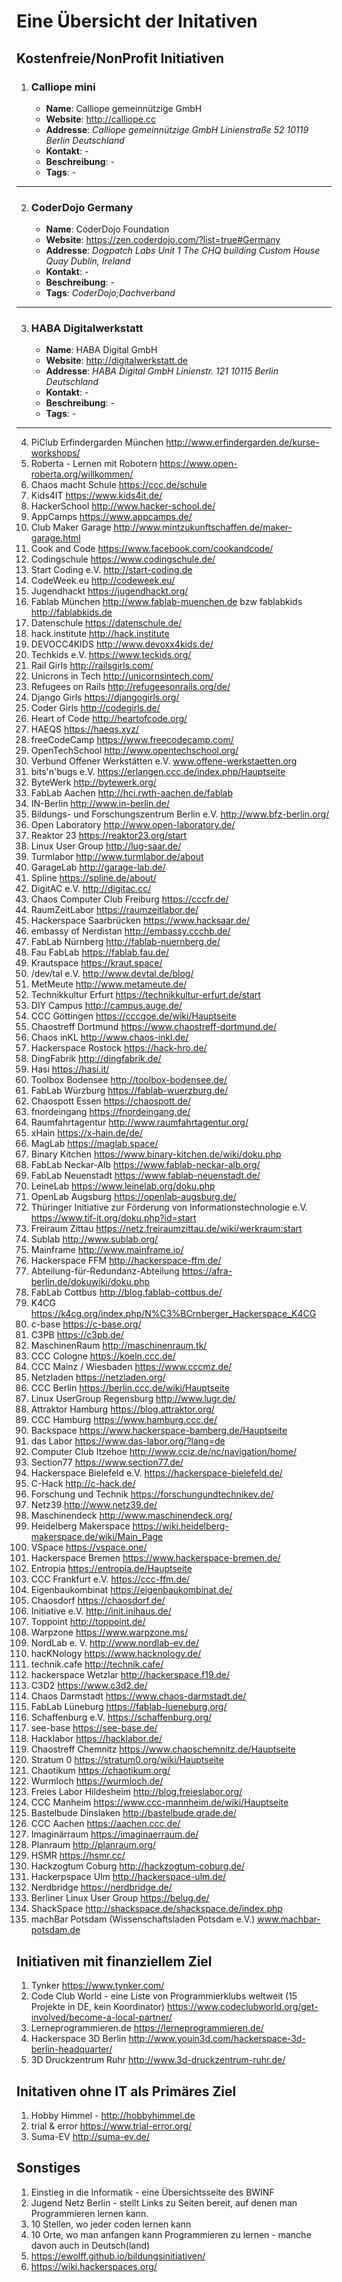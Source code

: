 # Eine Übersicht der Initativen
## Kostenfreie/NonProfit Initiativen
1.  ### **Calliope mini**
    * **Name**: Calliope gemeinnützige GmbH
    * **Website**: http://calliope.cc
    * **Addresse**:
        *Calliope gemeinnützige GmbH*
        *Linienstraße 52*
        *10119 Berlin*
        *Deutschland*
    * **Kontakt**: -
    * **Beschreibung**: -
    * **Tags**: -    
---
2. ### **CoderDojo Germany**
    * **Name**: CoderDojo Foundation
    * **Website**: https://zen.coderdojo.com/?list=true#Germany 
    * **Addresse**:
        *Dogpatch Labs Unit 1*
        *The CHQ building*
        *Custom House Quay*
        *Dublin, Ireland*
    * **Kontakt**: -
    * **Beschreibung**: -
    * **Tags**: *CoderDojo;Dachverband*
---
3. ### **HABA Digitalwerkstatt**
    * **Name**: HABA Digital GmbH
    * **Website**: http://digitalwerkstatt.de
    * **Addresse**:
        *HABA Digital GmbH*
        *Linienstr. 121*
        *10115 Berlin*
        *Deutschland*
    * **Kontakt**: -
    * **Beschreibung**: -
    * **Tags**: -
---
4. PiClub Erfindergarden München http://www.erfindergarden.de/kurse-workshops/
1. Roberta - Lernen mit Robotern https://www.open-roberta.org/willkommen/
1. Chaos macht Schule https://ccc.de/schule
1. Kids4IT https://www.kids4it.de/
1. HackerSchool http://www.hacker-school.de/
1. AppCamps https://www.appcamps.de/
1. Club Maker Garage http://www.mintzukunftschaffen.de/maker-garage.html
1. Cook and Code https://www.facebook.com/cookandcode/
1. Codingschule https://www.codingschule.de/
1. Start Coding e.V. http://start-coding.de
1. CodeWeek.eu http://codeweek.eu/
1. Jugendhackt https://jugendhackt.org/
1. Fablab München http://www.fablab-muenchen.de bzw fablabkids http://fablabkids.de
1. Datenschule https://datenschule.de/
1. hack.institute http://hack.institute
1. DEVOCC4KIDS http://www.devoxx4kids.de/
1. Techkids e.V. https://www.teckids.org/
1. Rail Girls http://railsgirls.com/
1. Unicrons in Tech http://unicornsintech.com/
1. Refugees on Rails http://refugeesonrails.org/de/
1. Django Girls https://djangogirls.org/
1. Coder Girls http://codegirls.de/
1. Heart of Code http://heartofcode.org/
1. HAEQS https://haeqs.xyz/
1. freeCodeCamp https://www.freecodecamp.com/
1. OpenTechSchool http://www.opentechschool.org/ 
1. Verbund Offener Werkstätten e.V. www.offene-werkstaetten.org
1. bits'n'bugs e.V. https://erlangen.ccc.de/index.php/Hauptseite
1. ByteWerk http://bytewerk.org/
1. FabLab Aachen http://hci.rwth-aachen.de/fablab
1. IN-Berlin http://www.in-berlin.de/
1. Bildungs- und Forschungszentrum Berlin e.V. http://www.bfz-berlin.org/
1. Open Laboratory http://www.open-laboratory.de/
1. Reaktor 23 https://reaktor23.org/start
1. Linux User Group http://lug-saar.de/
1. Turmlabor http://www.turmlabor.de/about
1. GarageLab http://garage-lab.de/
1. Spline https://spline.de/about/
1. DigitAC e.V. http://digitac.cc/
1. Chaos Computer Club Freiburg https://cccfr.de/
1. RaumZeitLabor https://raumzeitlabor.de/
1. Hackerspace Saarbrücken https://www.hacksaar.de/
1. embassy of Nerdistan http://embassy.ccchb.de/
1. FabLab Nürnberg http://fablab-nuernberg.de/
1. Fau FabLab https://fablab.fau.de/
1. Krautspace https://kraut.space/
1. /dev/tal e.V. http://www.devtal.de/blog/
1. MetMeute http://www.metameute.de/
1. Technikkultur Erfurt https://technikkultur-erfurt.de/start
1. DIY Campus http://campus.auge.de/
1. CCC Göttingen https://cccgoe.de/wiki/Hauptseite
1. Chaostreff Dortmund https://www.chaostreff-dortmund.de/
1. Chaos inKL http://www.chaos-inkl.de/
1. Hackerspace Rostock https://hack-hro.de/
1. DingFabrik http://dingfabrik.de/
1. Hasi https://hasi.it/
1. Toolbox Bodensee http://toolbox-bodensee.de/
1. FabLab Würzburg https://fablab-wuerzburg.de/
1. Chaospott Essen https://chaospott.de/
1. fnordeingang https://fnordeingang.de/
1. Raumfahrtagentur http://www.raumfahrtagentur.org/
1. xHain https://x-hain.de/de/
1. MagLab https://maglab.space/
1. Binary Kitchen https://www.binary-kitchen.de/wiki/doku.php
1. FabLab Neckar-Alb https://www.fablab-neckar-alb.org/
1. FabLab Neuenstadt https://www.fablab-neuenstadt.de/
1. LeineLab https://www.leinelab.org/doku.php
1. OpenLab Augsburg https://openlab-augsburg.de/
1. Thüringer Initiative zur Förderung von Informationstechnologie e.V. https://www.tif-it.org/doku.php?id=start
1. Freiraum Zittau https://netz.freiraumzittau.de/wiki/werkraum:start
1. Sublab http://www.sublab.org/
1. Mainframe http://www.mainframe.io/
1. Hackerspace FFM http://hackerspace-ffm.de/
1. Abteilung-für-Redundanz-Abteilung https://afra-berlin.de/dokuwiki/doku.php
1. FabLab Cottbus http://blog.fablab-cottbus.de/
1. K4CG https://k4cg.org/index.php/N%C3%BCrnberger_Hackerspace_K4CG
1. c-base https://c-base.org/
1. C3PB https://c3pb.de/
1. MaschinenRaum http://maschinenraum.tk/
1. CCC Cologne https://koeln.ccc.de/
1. CCC Mainz / Wiesbaden https://www.cccmz.de/
1. Netzladen https://netzladen.org/
1. CCC Berlin https://berlin.ccc.de/wiki/Hauptseite
1. Linux UserGroup Regensburg http://www.lugr.de/
1. Attraktor Hamburg https://blog.attraktor.org/
1. CCC Hamburg https://www.hamburg.ccc.de/
1. Backspace https://www.hackerspace-bamberg.de/Hauptseite
1. das Labor https://www.das-labor.org/?lang=de
1. Computer Club Itzehoe http://www.cciz.de/nc/navigation/home/
1. Section77 https://www.section77.de/
1. Hackerspace Bielefeld e.V. https://hackerspace-bielefeld.de/
1. C-Hack http://c-hack.de/
1. Forschung und Technik https://forschungundtechnikev.de/
1. Netz39 http://www.netz39.de/
1. Maschinendeck http://www.maschinendeck.org/
1. Heidelberg Makerspace https://wiki.heidelberg-makerspace.de/wiki/Main_Page
1. VSpace https://vspace.one/
1. Hackerspace Bremen https://www.hackerspace-bremen.de/
1. Entropia https://entropia.de/Hauptseite
1. CCC Frankfurt e.V. https://ccc-ffm.de/
1. Eigenbaukombinat https://eigenbaukombinat.de/
1. Chaosdorf https://chaosdorf.de/
1. Initiative e.V. http://init.inihaus.de/
1. Toppoint http://toppoint.de/
1. Warpzone https://www.warpzone.ms/
1. NordLab e. V. http://www.nordlab-ev.de/
1. hacKNology https://www.hacknology.de/
1. technik.cafe http://technik.cafe/
1. hackerspace Wetzlar http://hackerspace.f19.de/
1. C3D2 https://www.c3d2.de/
1. Chaos Darmstadt https://www.chaos-darmstadt.de/
1. FabLab Lüneburg https://fablab-lueneburg.org/
1. Schaffenburg e.V. https://schaffenburg.org/
1. see-base https://see-base.de/
1. Hacklabor https://hacklabor.de/
1. Chaostreff Chemnitz https://www.chaoschemnitz.de/Hauptseite
1. Stratum 0 https://stratum0.org/wiki/Hauptseite
1. Chaotikum https://chaotikum.org/
1. Wurmloch https://wurmloch.de/
1. Freies Labor Hildesheim http://blog.freieslabor.org/
1. CCC Manheim https://www.ccc-mannheim.de/wiki/Hauptseite
1. Bastelbude Dinslaken http://bastelbude.grade.de/
1. CCC Aachen https://aachen.ccc.de/
1. Imaginärraum https://imaginaerraum.de/
1. Planraum http://planraum.org/
1. HSMR https://hsmr.cc/
1. Hackzogtum Coburg http://hackzogtum-coburg.de/
1. Hackerpspace Ulm http://hackerspace-ulm.de/
1. Nerdbridge https://nerdbridge.de/
1. Berliner Linux User Group https://belug.de/
1. ShackSpace http://shackspace.de/shackspace.de/index.php
1. machBar Potsdam (Wissenschaftsladen Potsdam e.V.) www.machbar-potsdam.de

## Initiativen mit finanziellem Ziel
1. Tynker https://www.tynker.com/
1. Code Club World - eine Liste von Programmierklubs weltweit (15 Projekte in DE, kein Koordinator) https://www.codeclubworld.org/get-involved/become-a-local-partner/
1. Lerneprogrammieren.de https://lerneprogrammieren.de/
1. Hackerspace 3D Berlin http://www.youin3d.com/hackerspace-3d-berlin-headquarter/
1. 3D Druckzentrum Ruhr http://www.3d-druckzentrum-ruhr.de/

## Initativen ohne IT als Primäres Ziel
1. Hobby Himmel - http://hobbyhimmel.de
1. trial & error https://www.trial-error.org/
1. Suma-EV http://suma-ev.de/

## Sonstiges
1. Einstieg in die Informatik -  eine Übersichtsseite des BWINF
1. Jugend Netz Berlin - stellt Links zu Seiten bereit, auf denen man Programmieren lernen kann.
1. 10 Stellen, wo jeder coden lernen kann
1. 10 Orte, wo man anfangen kann Programmieren zu lernen - manche davon auch in Deutsch(land)
1. https://ewolff.github.io/bildungsinitiativen/
1. https://wiki.hackerspaces.org/